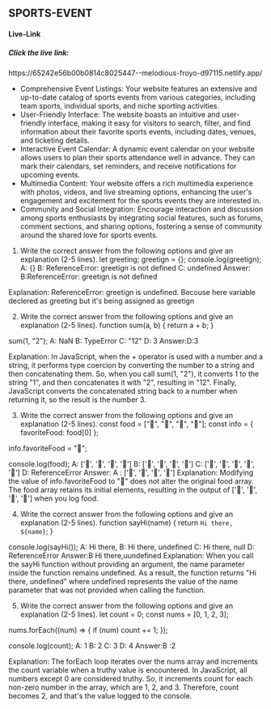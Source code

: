 <h2 className="text-accent">SPORTS-EVENT </h2>

<h4>Live-Link</h4>

<h5>Click the live link:</h5>https://65242e56b00b0814c8025447--melodious-froyo-d97115.netlify.app/

<ul>
<li>Comprehensive Event Listings: Your website features an extensive and up-to-date catalog of sports events from various categories, including team sports, individual sports, and niche sporting activities.</li>
<li>User-Friendly Interface: The website boasts an intuitive and user-friendly interface, making it easy for visitors to search, filter, and find information about their favorite sports events, including dates, venues, and ticketing details.</li>
<li>Interactive Event Calendar: A dynamic event calendar on your website allows users to plan their sports attendance well in advance. They can mark their calendars, set reminders, and receive notifications for upcoming events.</li>
<li>Multimedia Content: Your website offers a rich multimedia experience with photos, videos, and live streaming options, enhancing the user's engagement and excitement for the sports events they are interested in.</li>
<li>Community and Social Integration: Encourage interaction and discussion among sports enthusiasts by integrating social features, such as forums, comment sections, and sharing options, fostering a sense of community around the shared love for sports events.</li>
</ul>


1. Write the correct answer from the following options and give an explanation (2-5 lines).
let greeting;
greetign = {};
console.log(greetign);
A: {}
B: ReferenceError: greetign is not defined
C: undefined
Answer: B:ReferenceError: greetign is not defined

Explanation: ReferenceError: greetign is undefined. Becouse here variable declered as  greeting but it's being assigned as greetign

2. Write the correct answer from the following options and give an explanation (2-5 lines).
function sum(a, b) {
  return a + b;
}

sum(1, "2");
A: NaN
B: TypeError
C: "12"
D: 3
Answer:D:3

Explanation: In JavaScript, when the + operator is used with a number and a string, it performs type coercion by converting the number to a string and then concatenating them. So, when you call sum(1, "2"), it converts 1 to the string "1", and then concatenates it with "2", resulting in "12". Finally, JavaScript converts the concatenated string back to a number when returning it, so the result is the number 3.


3. Write the correct answer from the following options and give an explanation (2-5 lines).
const food = ["🍕", "🍫", "🥑", "🍔"];
const info = { favoriteFood: food[0] };

info.favoriteFood = "🍝";

console.log(food);
A: ['🍕', '🍫', '🥑', '🍔']
B: ['🍝', '🍫', '🥑', '🍔']
C: ['🍝', '🍕', '🍫', '🥑', '🍔']
D: ReferenceError
Answer: A :  ['🍕', '🍫', '🥑', '🍔']
Explanation: Modifying the value of info.favoriteFood to "🍝" does not alter the original food array. The food array retains its initial elements, resulting in the output of ['🍕', '🍫', '🥑', '🍔'] when you log food.

4. Write the correct answer from the following options and give an explanation (2-5 lines).
function sayHi(name) {
  return `Hi there, ${name}`;
}

console.log(sayHi());
A: Hi there,
B: Hi there, undefined
C: Hi there, null
D: ReferenceError
Answer:B Hi there,uundefined
Explanation: When you call the sayHi function without providing an argument, the name parameter inside the function remains undefined. As a result, the function returns "Hi there, undefined" where undefined represents the value of the name parameter that was not provided when calling the function.

5. Write the correct answer from the following options and give an explanation (2-5 lines).
let count = 0;
const nums = [0, 1, 2, 3];

nums.forEach((num) => {
  if (num) count += 1;
});

console.log(count);
A: 1
B: 2
C: 3
D: 4
Answer:B :2

Explanation: The forEach loop iterates over the nums array and increments the count variable when a truthy value is encountered. In JavaScript, all numbers except 0 are considered truthy. So, it increments count for each non-zero number in the array, which are 1, 2, and 3. Therefore, count becomes 2, and that's the value logged to the console.
